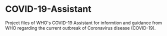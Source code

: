 # COVID-19-Assistant
Project files of WHO's COVID-19 Assistant for informtion and guidance from WHO regarding the current outbreak of Coronavirus disease (COVID-19).
